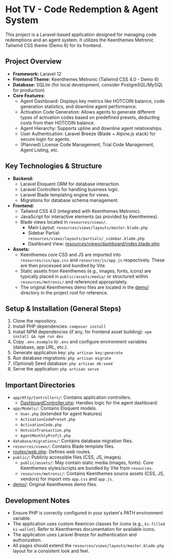 # Hot TV - Code Redemption & Agent System

This project is a Laravel-based application designed for managing code redemptions and an agent system. It utilizes the Keenthemes Metronic Tailwind CSS theme (Demo 6) for its frontend.

## Project Overview

*   **Framework:** Laravel 12
*   **Frontend Theme:** Keenthemes Metronic (Tailwind CSS 4.0 - Demo 6)
*   **Database:** SQLite (for local development, consider PostgreSQL/MySQL for production)
*   **Core Features:**
    *   Agent Dashboard: Displays key metrics like HOTCOIN balance, code generation statistics, and downline agent performance.
    *   Activation Code Generation: Allows agents to generate different types of activation codes based on predefined presets, deducting costs from their HOTCOIN balance.
    *   Agent Hierarchy: Supports upline and downline agent relationships.
    *   User Authentication: Laravel Breeze (Blade + Alpine.js stack) for secure login for agents.
    *   (Planned) License Code Management, Trial Code Management, Agent Listing, etc.

## Key Technologies & Structure

*   **Backend:**
    *   Laravel Eloquent ORM for database interaction.
    *   Laravel Controllers for handling business logic.
    *   Laravel Blade templating engine for views.
    *   Migrations for database schema management.
*   **Frontend:**
    *   Tailwind CSS 4.0 (integrated with Keenthemes Metronic).
    *   JavaScript for interactive elements (as provided by Keenthemes).
    *   Blade views located in `resources/views/`.
        *   Main Layout: `resources/views/layouts/master.blade.php`
        *   Sidebar Partial: `resources/views/layouts/partials/_sidebar.blade.php`
        *   Dashboard View: [resources/views/dashboard/index.blade.php](cci:7://file:///c:/Users/Administrator/Documents/GitHub/hottvp/resources/views/dashboard/index.blade.php:0:0-0:0)
*   **Assets:**
    *   Keenthemes core CSS and JS are imported into `resources/css/app.css` and `resources/js/app.js` respectively. These are then processed and bundled by Vite.
    *   Static assets from Keenthemes (e.g., images, fonts, icons) are typically placed in `public/assets/media/` or structured within `resources/metronic/` and referenced appropriately.
    *   The original Keenthemes demo files are located in the [demo/](cci:7://file:///C:/Users/Administrator/Documents/GitHub/hottvp/demo:0:0-0:0) directory in the project root for reference.

## Setup & Installation (General Steps)

1.  Clone the repository.
2.  Install PHP dependencies: `composer install`
3.  Install NPM dependencies (if any, for frontend asset building): `npm install && npm run dev`
4.  Copy `.env.example` to `.env` and configure environment variables (database, app URL, etc.).
5.  Generate application key: `php artisan key:generate`
6.  Run database migrations: `php artisan migrate`
7.  (Optional) Seed database: `php artisan db:seed`
8.  Serve the application: `php artisan serve`

## Important Directories

*   `app/Http/Controllers/`: Contains application controllers.
    *   [DashboardController.php](cci:7://file:///c:/Users/Administrator/Documents/GitHub/hottvp/app/Http/Controllers/DashboardController.php:0:0-0:0): Handles logic for the agent dashboard.
*   `app/Models/`: Contains Eloquent models.
    *   `User.php` (extended for agent features)
    *   `ActivationCodePreset.php`
    *   `ActivationCode.php`
    *   `HotcoinTransaction.php`
    *   `AgentMonthlyProfit.php`
*   `database/migrations/`: Contains database migration files.
*   `resources/views/`: Contains Blade template files.
*   [routes/web.php](cci:7://file:///c:/Users/Administrator/Documents/GitHub/hottvp/routes/web.php:0:0-0:0): Defines web routes.
*   `public/`: Publicly accessible files (CSS, JS, images).
    *   `public/assets/`: May contain static media (images, fonts). Core Keenthemes styles/scripts are bundled by Vite from `resources`.
    *   `resources/metronic/`: Contains Keenthemes source assets (CSS, JS, vendors) for import into `app.css` and `app.js`.
*   [demo/](cci:7://file:///C:/Users/Administrator/Documents/GitHub/hottvp/demo:0:0-0:0): Original Keenthemes demo files.

## Development Notes

*   Ensure PHP is correctly configured in your system's PATH environment variable.
*   The application uses custom Keenicon classes for icons (e.g., `ki-filled ki-wallet`). Refer to Keenthemes documentation for available icons.
*   The application uses Laravel Breeze for authentication and authorization.
*   All pages should extend the `resources/views/layouts/master.blade.php` layout for a consistent look and feel.
